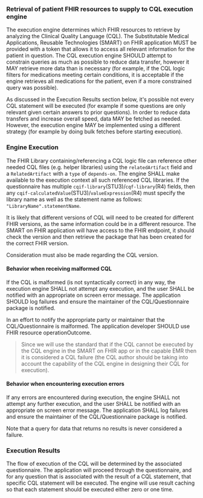 ### Retrieval of patient FHIR resources to supply to CQL execution engine
The execution engine determines which FHIR resources to retrieve by analyzing the Clinical Quality Language (CQL). The Substitutable Medical Applications, Reusable Technologies (SMART) on FHIR application MUST be provided with a token that allows it to access all relevant information for the patient in question. The CQL execution engine SHOULD attempt to constrain queries as much as possible to reduce data transfer, however it MAY retrieve more data than is necessary (for example, if the CQL logic filters for medications meeting certain conditions, it is acceptable if the engine retrieves all medications for the patient, even if a more constrained query was possible).

As discussed in the Execution Results section below, it's possible not every CQL statement will be executed (for example if some questions are only relevant given certain answers to prior questions). In order to reduce data transfers and increase overall speed, data MAY be fetched as needed. However, the execution engine MAY be implemented using a different strategy (for example by doing bulk fetches before starting execution).

### Engine Execution

The FHIR Library containing/referencing a CQL logic file can reference other needed CQL files (e.g. helper libraries) using the `relatedArtifact` field and a `RelatedArtifact` with a `type` of `depends-on`. The engine SHALL make available to the execution context all such referenced CQL libraries. If the questionnaire has multiple `cqif-library`(STU3)/`cqf-library`(R4) fields, then any `cqif-calculatedValue`(STU3)/`valueExpression`(R4) must specify the library name as well as the statement name as follows: `"LibraryName".statementName`.

It is likely that different versions of CQL will need to be created for different FHIR versions, as the same information could be in a different resource. The SMART on FHIR application will have access to the FHIR endpoint, it should check the version and then retrieve the package that has been created for the correct FHIR version.

Consideration must also be made regarding the CQL version.

#### Behavior when receiving malformed CQL
If the CQL is malformed (is not syntactically correct) in any way, the execution engine SHALL not attempt any execution, and the user SHALL be notified with an appropriate on screen error message. The application SHOULD log failures and ensure the maintainer of the CQL/Questionnaire package is notified. 

In an effort to notify the appropriate party or maintainer that  the CQL/Questionnaire is malformed. The application developer SHOULD use FHIR resource operationOutcome.  

>Since we will use the standard that if the CQL cannot be executed by the CQL engine in the SMART on FHIR app or in the capable EMR then it is considered a CQL failure (the CQL author should be taking into account the capability of the CQL engine in designing their CQL for execution).

#### Behavior when encountering execution errors
If any errors are encountered during execution, the engine SHALL not attempt any further execution, and the user SHALL be notified with an appropriate on screen error message. The application SHALL log failures and ensure the maintainer of the CQL/Questionnaire package is notified. 

Note that a query for data that returns no results is never considered a failure.

### Execution Results

The flow of execution of the CQL will be determined by the associated questionnaire. The application will proceed through the questionnaire, and for any question that is associated with the result of a CQL statement, that specific CQL statement will be executed. The engine will use result caching so that each statement should be executed either zero or one time.